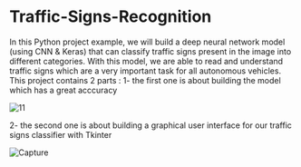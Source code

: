 # Traffic-Signs-Recognition

In this Python project example, we will build a deep neural network model (using CNN & Keras) that can classify traffic signs present in the image into different categories. With this model, we are able to read and understand traffic signs which are a very important task for all autonomous vehicles.
This project contains 2 parts :
1- the first one is about building the model which has a great acccuracy

![11](https://user-images.githubusercontent.com/57867070/79883652-7d8ef080-83f4-11ea-85b2-fbdb9b6c789a.PNG)


2- the second one is about building a graphical user interface for our traffic signs classifier with Tkinter

![Capture](https://user-images.githubusercontent.com/57867070/79883878-b9c25100-83f4-11ea-8ded-3a0d3313954a.PNG)

 
